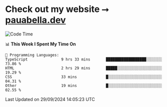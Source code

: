 # Check out my website ⭢ [pauabella.dev](https://pauabella.dev)

<!--START_SECTION:waka-->
![Code Time](http://img.shields.io/badge/Code%20Time-3%2C754%20hrs%2039%20mins-blue)

📊 **This Week I Spent My Time On** 

```text
💬 Programming Languages: 
TypeScript               9 hrs 33 mins       ██████████████████░░░░░░░   73.86 % 
HTML                     2 hrs 29 mins       █████░░░░░░░░░░░░░░░░░░░░   19.29 % 
CSS                      33 mins             █░░░░░░░░░░░░░░░░░░░░░░░░   04.31 % 
Other                    19 mins             █░░░░░░░░░░░░░░░░░░░░░░░░   02.55 % 
```


 Last Updated on 29/09/2024 14:05:23 UTC
<!--END_SECTION:waka-->
